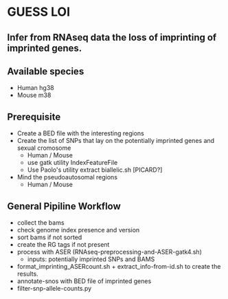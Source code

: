 # GUESS LOI

## Infer from RNAseq data the loss of imprinting of imprinted genes.

## Available species
* Human hg38
* Mouse m38

## Prerequisite

* Create a BED file with the interesting regions
* Create the list of SNPs that lay on the potentially imprinted genes and sexual cromosome
    - Human / Mouse
    - use gatk utility IndexFeatureFile
    - Use Paolo's utility extract biallelic.sh [PICARD?]
* Mind the pseudoautosomal regions
    - Human / Mouse

## General Pipiline Workflow

* collect the bams
* check genome index presence and version
* sort bams if not sorted
* create the RG tags if not present
* process with ASER (RNAseq-preprocessing-and-ASER-gatk4.sh)
    - inputs: potentially imprinted SNPs and BAMS
* format_imprinting_ASERcount.sh + extract_info-from-id.sh to create the results.
* annotate-snos with BED file of imprinted genes
* filter-snp-allele-counts.py
